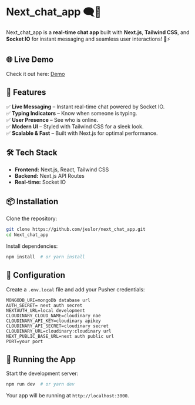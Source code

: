 # Next_chat_app 🗨️💬

Next_chat_app is a **real-time chat app** built with **Next.js**, **Tailwind CSS**, and **Socket IO** for instant messaging and seamless user interactions! 🚀⚡

## 🌐 Live Demo

Check it out here: [Demo](https://nextjssocketio-production.up.railway.app)

## 🚀 Features

✅ **Live Messaging** – Instant real-time chat powered by Socket IO.  
✅ **Typing Indicators** – Know when someone is typing.  
✅ **User Presence** – See who is online.  
✅ **Modern UI** – Styled with Tailwind CSS for a sleek look.  
✅ **Scalable & Fast** – Built with Next.js for optimal performance.

## 🛠 Tech Stack

- **Frontend:** Next.js, React, Tailwind CSS
- **Backend:** Next.js API Routes
- **Real-time:** Socket IO

## 📦 Installation

Clone the repository:

```bash
git clone https://github.com/jeslor/next_chat_app.git
cd Next_chat_app
```

Install dependencies:

```bash
npm install  # or yarn install
```

## 🔑 Configuration

Create a `.env.local` file and add your Pusher credentials:

```env
MONGODB_URI=mongoDb database url
AUTH_SECRET= next auth secret
NEXTAUTH_URL=local development
CLOUDINARY_CLOUD_NAME=cloudinary nae
CLOUDINARY_API_KEY=cloudinary apikey
CLOUDINARY_API_SECRET=cloudinary secret
CLOUDINARY_URL=cloudinary:cloudinary url
NEXT_PUBLIC_BASE_URL=next auth public url
PORT=your port
```

## 🚀 Running the App

Start the development server:

```bash
npm run dev  # or yarn dev
```

Your app will be running at `http://localhost:3000`.
